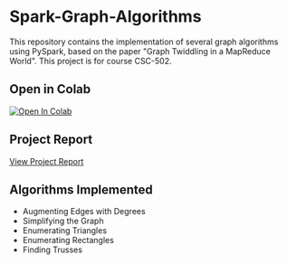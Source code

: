 # Spark-Graph-Algorithms

This repository contains the implementation of several graph algorithms using PySpark, based on the paper "Graph Twiddling in a MapReduce World". This project is for course CSC-502. 

## Open in Colab

[![Open In Colab](https://colab.research.google.com/assets/colab-badge.svg)](https://colab.research.google.com/github/goosekeeper233/Spark-Graph-Algorithms/blob/main/csc502_project.ipynb)

## Project Report

[View Project Report](csc502_project_report.pdf)

## Algorithms Implemented

- Augmenting Edges with Degrees
- Simplifying the Graph
- Enumerating Triangles
- Enumerating Rectangles
- Finding Trusses

